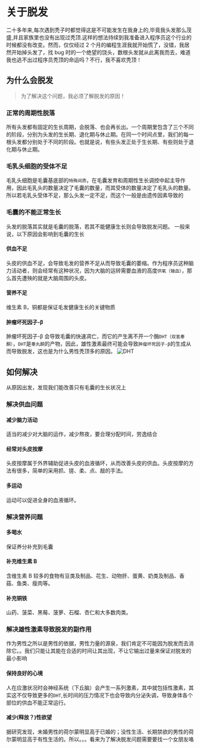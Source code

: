 # 关于脱发

二十多年来,每次遇到秃子时都觉得这是不可能发生在我身上的,毕竟我头发那么茂盛,并且家族里也没有出现过秃顶.这样的想法持续到我准备进入程序员这个行业的时候都没有改变。然而，仅仅经过 2 个月的编程生涯我就开始慌了，没错，我居然开始掉头发了，找 bug 时的一个绝望的饶头，数根头发就从此离我而去，难道我也逃不出过程序员秃顶的命运吗？不行，我不喜欢秃顶！

## 为什么会脱发

> 为了解决这个问题，我必须了解脱发的原因！

### 正常的周期性脱落

所有头发都有固定的生长周期，会脱落、也会再长出。一个周期里包含了三个不同的阶段，分别为头发的生长期、退化期与休止期。在同一个时间点里，我们的每一根头发都分别处于不同的阶段。也就是说，有些头发正处于生长期、有些则处于退化期与休止期。

### 毛乳头细胞的受体不足

毛乳头细胞是毛囊基底部的`特殊间质`，在毛囊发育和周期性生长调控中起主导作用，因此毛乳头的数量决定了毛囊的数量，而其受体的数量决定了毛乳头的数量。所以若毛乳头受体不足，那么头发一定不足，而这个一般是由遗传因素导致的

### 毛囊的不能正常生长

头发的脱落其实就是毛囊的脱落，若其不能健康生长则会导致脱发问题。
一般来说，以下原因会影响到毛囊的生长

#### 供血不足

头皮的供血不足，会导致毛发的营养不足从而导致毛囊的萎缩。作为程序员这种脑力活动者，则会经常有这种状况，因为大脑的运转需要血液的高度`供氧（输血）`，那么首先遭殃的就是大脑周围的头皮。

#### 营养不足

维生素 B，铜都是保证毛发健康生长的关键物质

#### 肿瘤坏死因子-β

肿瘤坏死因子-β 会导致毛囊的快速凋亡，而它的产生离不开一个酶`DHT（双氢睾酮）`，`DHT`是`睾丸酮`的产物，因此，雄性激素最终可能会导致`肿瘤坏死因子-β`的生成从而导致脱发，这也是为什么男性秃顶多的原因。
![DHT](https://pic3.zhimg.com/v2-d1a87e0efcdefe1baa45488c5728602b_r.jpg)

## 如何解决

从原因出发，发现我们能改善只有毛囊的生长状况上

### 解决供血问题

#### 减少脑力活动

适当的减少对大脑的运作，减少熬夜，要合理分配时间，劳逸结合

#### 经常对头皮按摩

头皮按摩属于外界辅助促进头皮的血液循环，从而改善头皮的供血。头皮按摩的方法有很多，简单的采用抓、搓、柔、点、敲的手法。

#### 多运动

运动可以促进全身的血液循环。

### 解决营养问题

#### 多喝水

保证养分补充到毛囊

#### 补充维生素 B

含维生素 B 较多的食物有豆类及制品、花生、动物肝、蛋黄、奶类及制品、香菇、鱼类、瘦肉等。

#### 补充铜铁

山药、菠菜、黑莓、菠萝、石榴、杏仁和大多数肉类。

### 解决雄性激素导致脱发的副作用

作为男性之所以是男性的依据，男性力量的源泉，我们肯定不可能因为脱发而去消除它。。我们只能让其能在合适的时间让其出现，不让它输出过量来保证对脱发的最小影响

#### 保持良好的心境

人在应激状况时会神经系统（下丘脑）会产生一系列激素，其中就包括性激素，其实这不仅导致更多的`DHT`,长时间的压力情况下也会导致内分泌失调，导致身体各个部位的供血不能正常运行。

#### 减少(释放？)性欲望

据研究发现，未婚男性的荷尔蒙明显高于已婚的；没性生活、长期禁欲的男性的荷尔蒙明显高于有性生活的。所以。。。看来为了解决脱发问题需要要找一个女朋友咯

